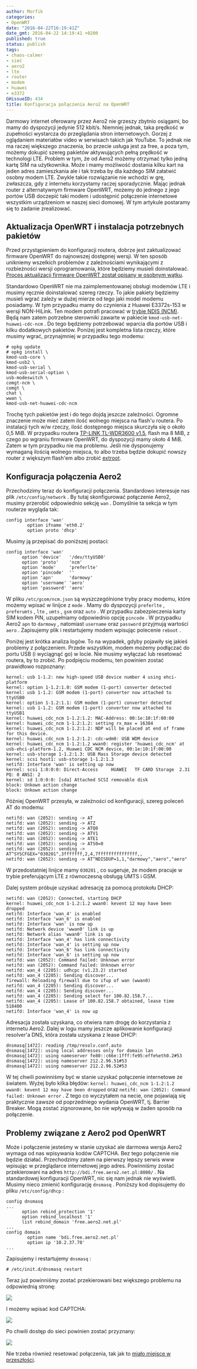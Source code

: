 ```yaml
---
author: Morfik
categories:
- OpenWRT
date: "2016-04-22T16:19:41Z"
date_gmt: 2016-04-22 14:19:41 +0200
published: true
status: publish
tags:
- chaos-calmer
- sieć
- aero2
- lte
- router
- modem
- huawei
- e3372
GHissueID: 434
title: Konfiguracja połączenia Aero2 na OpenWRT
---
```


Darmowy internet oferowany przez Aero2 nie grzeszy zbytnio osiągami, bo mamy do dyspozycji jedynie
512 kbit/s. Niemniej jednak, taka prędkość w zupełności wystarcza do przeglądania stron
internetowych. Gorzej z oglądaniem materiałów video w serwisach takich jak YouTube. To jednak nie ma
raczej większego znaczenia, bo przecie usługa jest za free, a poza tym, możemy dokupić szereg
pakietów aktywujących pełną prędkość w technologi LTE. Problem w tym, że od Aero2 możemy otrzymać
tylko jedną kartę SIM na użytkownika. Może i mamy możliwość dostania kilku kart na jeden adres
zamieszkania ale i tak trzeba by dla każdego SIM załatwić osobny modem LTE. Zwykle takie rozwiązanie
nie wchodzi w grę, zwłaszcza, gdy z internetu korzystamy raczej sporadycznie. Mając jednak router z
alternatywnym firmware OpenWRT, możemy do jednego z jego portów USB doczepić taki modem i udostępnić
połączenie internetowe wszystkim urządzeniom w naszej sieci domowej. W tym artykule postaramy się to
zadanie zrealizować.

<!--more-->
## Aktualizacja OpenWRT i instalacja potrzebnych pakietów

Przed przystąpieniem do konfiguracji routera, dobrze jest zaktualizować firmware OpenWRT do
najnowszej dostępnej wersji. W ten sposób unikniemy wszelkich problemów z zależnościami wynikającymi
z rozbieżności wersji oprogramowania, które będziemy musieli doinstalować. [Proces aktualizacji
firmware OpenWRT został opisany w osobnym
wątku](/post/sysupgrade-czyli-aktualizacja-firmware-openwrt/).

Standardowo OpenWRT nie ma zaimplementowanej obsługi modemów LTE i musimy ręcznie doinstalować
szereg rzeczy. To jakie pakiety będziemy musieli wgrać zależy w dużej mierze od tego jaki model
modemu posiadamy. W tym przypadku mamy do czynienia z Huawei E3372s-153 w wersji NON-HiLink. Ten
modem potrafi pracować w [trybie NDIS
(NCM)](https://en.wikipedia.org/wiki/Network_Driver_Interface_Specification). Będą nam zatem
potrzebne sterowniki zawarte w pakiecie `kmod-usb-net-huawei-cdc-ncm` . Do tego będziemy potrzebować
wparcia dla portów USB i kilku dodatkowych pakietów. Poniżej jest kompletna lista rzeczy, które
musimy wgrać, przynajmniej w przypadku tego modemu:

    # opkg update
    # opkg install \
    kmod-usb-core \
    kmod-usb2 \
    kmod-usb-serial \
    kmod-usb-serial-option \
    usb-modeswitch \
    comgt-ncm \
    comgt \
    chat \
    wwan \
    kmod-usb-net-huawei-cdc-ncm

Trochę tych pakietów jest i do tego dojdą jeszcze zależności. Ogromne znaczenie może mieć zatem
ilość wolnego miejsca na flash'u routera. Po instalacji tych w/w rzeczy, ilość dostępnego miejsca
skurczyła się o około 0,5 MiB. W przypadku routera [TP-LINK TL-WDR3600
v1.5](http://www.tp-link.com.pl/products/details/TL-WDR3600.html), flash ma 8 MiB, z czego po
wgraniu firmware OpenWRT, do dyspozycji mamy około 4 MiB. Zatem w tym przypadku nie ma problemu.
Jeśli nie dysponujemy wymaganą ilością wolnego miejsca, to albo trzeba będzie dokupić nowszy router
z większym flash'em albo zrobić [extroot](http://eko.one.pl/?p=openwrt-externalroot).

## Konfiguracja połączenia Aero2

Przechodzimy teraz do konfiguracji połączenia. Standardowo interesuje nas plik
`/etc/config/network` . By tutaj skonfigurować połączenie Aero2, musimy przerobić odpowiednio
sekcję `wan` . Domyślnie ta sekcja w tym routerze wygląda tak:

    config interface 'wan'
            option ifname 'eth0.2'
            option proto 'dhcp'

Musimy ją przepisać do poniższej postaci:

    config interface 'wan'
          option 'device'   '/dev/ttyUSB0'
          option 'proto'    'ncm'
          option 'mode'     'preferlte'
          option 'pincode'  ''
          option 'apn'      'darmowy'
          option 'username' 'aero'
          option 'password' 'aero'

W pliku `/etc/gcom/ncm.json` są wyszczególnione tryby pracy modemu, które możemy wpisać w linijce z
`mode` . Mamy do dyspozycji `preferlte` , `preferumts` , `lte` , `umts` , `gsm` oraz `auto` . W
przypadku zabezpieczenia karty SIM kodem PIN, uzupełniamy odpowiednio opcję `pincode` . W przypadku
Aero2 `apn` to `darmowy` , natomiast `username` oraz `password` przyjmują wartości `aero` .
Zapisujemy plik i restartujemy modem wpisując polecenie `reboot` .

Poniżej jest krótka analiza logów. To na wypadek, gdyby pojawiły się jakieś problemy z połączeniem.
Przede wszystkim, modem możemy podłączać do portu USB (i wyciągnąć go) w locie. Nie musimy wyłączać
lub resetować routera, by to zrobić. Po podpięciu modemu, ten powinien zostać prawidłowo rozpoznany:

    kernel: usb 1-1.2: new high-speed USB device number 4 using ehci-platform
    kernel: option 1-1.2:1.0: GSM modem (1-port) converter detected
    kernel: usb 1-1.2: GSM modem (1-port) converter now attached to ttyUSB0
    kernel: option 1-1.2:1.1: GSM modem (1-port) converter detected
    kernel: usb 1-1.2: GSM modem (1-port) converter now attached to ttyUSB1
    kernel: huawei_cdc_ncm 1-1.2:1.2: MAC-Address: 00:1e:10:1f:00:00
    kernel: huawei_cdc_ncm 1-1.2:1.2: setting rx_max = 16384
    kernel: huawei_cdc_ncm 1-1.2:1.2: NDP will be placed at end of frame for this device.
    kernel: huawei_cdc_ncm 1-1.2:1.2: cdc-wdm0: USB WDM device
    kernel: huawei_cdc_ncm 1-1.2:1.2 wwan0: register 'huawei_cdc_ncm' at usb-ehci-platform-1.2, Huawei CDC NCM device, 00:1e:10:1f:00:00
    kernel: usb-storage 1-1.2:1.3: USB Mass Storage device detected
    kernel: scsi host1: usb-storage 1-1.2:1.3
    netifd: Interface 'wan' is setting up now
    kernel: scsi 1:0:0:0: Direct-Access     HUAWEI   TF CARD Storage  2.31 PQ: 0 ANSI: 2
    kernel: sd 1:0:0:0: [sda] Attached SCSI removable disk
    block: Unkown action change
    block: Unkown action change

Później OpenWRT przesyła, w zależności od konfiguracji, szereg poleceń AT do modemu:

    netifd: wan (2052): sending -> AT
    netifd: wan (2052): sending -> ATZ
    netifd: wan (2052): sending -> ATQ0
    netifd: wan (2052): sending -> ATV1
    netifd: wan (2052): sending -> ATE1
    netifd: wan (2052): sending -> ATS0=0
    netifd: wan (2052): sending -> AT^SYSCFGEX="030201",3fffffff,2,4,7fffffffffffffff,,
    netifd: wan (2052): sending -> AT^NDISDUP=1,1,"darmowy","aero","aero"

W przedostatniej linijce mamy `030201` , co sugeruje, że modem pracuje w trybie preferującym LTE z
równoczesną obsługą UMTS i GSM.

Dalej system próbuje uzyskać adresację za pomocą protokołu DHCP:

    netifd: wan (2052): Connected, starting DHCP
    kernel: huawei_cdc_ncm 1-1.2:1.2 wwan0: kevent 12 may have been dropped
    netifd: Interface 'wan_4' is enabled
    netifd: Interface 'wan_6' is enabled
    netifd: Interface 'wan' is now up
    netifd: Network device 'wwan0' link is up
    netifd: Network alias 'wwan0' link is up
    netifd: Interface 'wan_4' has link connectivity
    netifd: Interface 'wan_4' is setting up now
    netifd: Interface 'wan_6' has link connectivity
    netifd: Interface 'wan_6' is setting up now
    netifd: wan (2052): Command failed: Unknown error
    netifd: wan (2052): Command failed: Unknown error
    netifd: wan_4 (2205): udhcpc (v1.23.2) started
    netifd: wan_4 (2205): Sending discover...
    firewall: Reloading firewall due to ifup of wan (wwan0)
    netifd: wan_4 (2205): Sending discover...
    netifd: wan_4 (2205): Sending discover...
    netifd: wan_4 (2205): Sending select for 100.82.158.7...
    netifd: wan_4 (2205): Lease of 100.82.158.7 obtained, lease time 518400
    netifd: Interface 'wan_4' is now up

Adresacja została uzyskana, co otwiera nam drogę do korzystania z internetu Aero2. Dalej w logu mamy
jeszcze aplikowanie konfiguracji resolver'a DNS, która została uzyskana z lease DHCP:

    dnsmasq[1472]: reading /tmp/resolv.conf.auto
    dnsmasq[1472]: using local addresses only for domain lan
    dnsmasq[1472]: using nameserver fe80::c66e:1fff:fe95:effe%eth0.2#53
    dnsmasq[1472]: using nameserver 212.2.96.51#53
    dnsmasq[1472]: using nameserver 212.2.96.52#53

W tej chwili powinniśmy być w stanie uzyskać połączenie internetowe ze światem. Wyżej było kilka
błędów: `kernel: huawei_cdc_ncm 1-1.2:1.2 wwan0: kevent 12 may have been dropped` oraz `netifd:
wan (2052): Command failed: Unknown error` . Z tego co wyczytałem na necie, one pojawiają się
praktycznie zawsze od poprzedniego wydania OpenWRT, tj. Barrier Breaker. Mogą zostać zignorowane, bo
nie wpływają w żaden sposób na połączenie.

## Problemy związane z Aero2 pod OpenWRT

Może i połączenie jesteśmy w stanie uzyskać ale darmowa wersja Aero2 wymaga od nas wpisywania kodów
CAPTCHA. Bez tego połączenie nie będzie działać. Przechodzimy zatem na pierwszy lepszy serwis www
wpisując w przeglądarce internetowej jego adres. Powinniśmy zostać przekierowani na adres
`http://bdi.free.aero2.net.pl:8080/` . Na standardowej konfiguracji OpenWRT, nic się nam jednak nie
wyświetli. Musimy nieco zmienić konfigurację `dnsmasq` . Poniższy kod dopisujemy do pliku
`/etc/config/dhcp` :

    config dnsmasq
    ...
          option rebind_protection '1'
          option rebind_localhost '1'
          list rebind_domain 'free.aero2.net.pl'
    ...
    config domain
            option name 'bdi.free.aero2.net.pl'
            option ip '10.2.37.78'
    ...

Zapisujemy i restartujemy `dnsmasq` :

    # /etc/init.d/dnsmasq restart

Teraz już powinniśmy zostać przekierowani bez większego problemu na odpowiednią stronę:

![](/img/2016/04/1.aero2-dostep-do-internetu-www.png#big)

I możemy wpisać kod CAPTCHA:

![](/img/2016/04/2.aero2-wpisanie-captcha.png#big)

Po chwili dostęp do sieci powinien zostać przyznany:

![](/img/2016/04/3.aero2-przywrocenie-dostepu-internet.png#huge)

Nie trzeba również resetować połączenia, tak jak to [miało miejsce w
przeszłości](http://jdtech.pl/2015/04/aero2-rezygnuje-z-koniecznosci-rozlaczania-po-wpisaniu-kodu.html).
